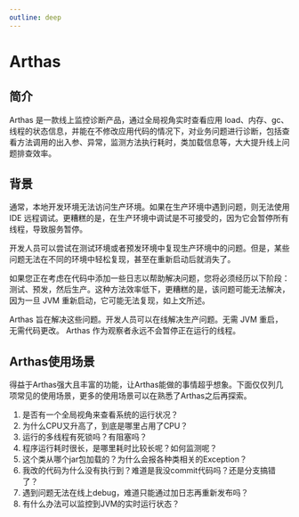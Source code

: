 ```yaml
---
outline: deep
---
```

# Arthas

## 简介

Arthas 是一款线上监控诊断产品，通过全局视角实时查看应用 load、内存、gc、线程的状态信息，并能在不修改应用代码的情况下，对业务问题进行诊断，包括查看方法调用的出入参、异常，监测方法执行耗时，类加载信息等，大大提升线上问题排查效率。

## 背景

通常，本地开发环境无法访问生产环境。如果在生产环境中遇到问题，则无法使用 IDE 远程调试。更糟糕的是，在生产环境中调试是不可接受的，因为它会暂停所有线程，导致服务暂停。

开发人员可以尝试在测试环境或者预发环境中复现生产环境中的问题。但是，某些问题无法在不同的环境中轻松复现，甚至在重新启动后就消失了。

如果您正在考虑在代码中添加一些日志以帮助解决问题，您将必须经历以下阶段：测试、预发，然后生产。这种方法效率低下，更糟糕的是，该问题可能无法解决，因为一旦 JVM 重新启动，它可能无法复现，如上文所述。

Arthas 旨在解决这些问题。开发人员可以在线解决生产问题。无需 JVM 重启，无需代码更改。 Arthas 作为观察者永远不会暂停正在运行的线程。

## Arthas使用场景

得益于Arthas强大且丰富的功能，让Arthas能做的事情超乎想象。下面仅仅列几项常见的使用场景，更多的使用场景可以在熟悉了Arthas之后再探索。

1. 是否有一个全局视角来查看系统的运行状况？
2. 为什么CPU又升高了，到底是哪里占用了CPU？
3. 运行的多线程有死锁吗？有阻塞吗？
4. 程序运行耗时很长，是哪里耗时比较长呢？如何监测呢？
5. 这个类从哪个jar包加载的？为什么会报各种类相关的Exception？
6. 我改的代码为什么没有执行到？难道是我没commit代码吗？还是分支搞错了？
7. 遇到问题无法在线上debug，难道只能通过加日志再重新发布吗？
8. 有什么办法可以监控到JVM的实时运行状态？